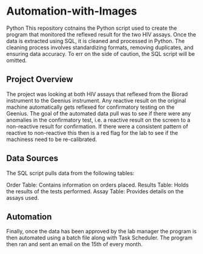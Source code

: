 # Automation-with-Images


Python
This repository cotnains the Python script used to create the program that monitored the reflexed result for the two HIV assays. Once the data is extracted using SQL, it is cleaned and processed in Python. The cleaning process involves standardizing formats, removing duplicates, and ensuring data accuracy. To err on the side of caution, the SQL script will be omitted.

## Project Overview
The project was looking at both HIV assays that reflexed from the Biorad instrument to the Geenius instrument. Any reactive result on the original machine automatically gets reflexed for confirmatory testing on the Geenius. The goal of the automated data pull was to see if there were any anomalies in the confirmatory test, i.e. a reactive result on the screen to a non-reactive result for confirmation. If there were a consistent pattern of reactive to non-reactive this then is a red flag for the lab to see if the machiness need to be re-calibrated.

## Data Sources
The SQL script pulls data from the following tables:

Order Table: Contains information on orders placed.
Results Table: Holds the results of the tests performed.
Assay Table: Provides details on the assays used.

## Automation
Finally, once the data has been approved by the lab manager the program is then automated using a batch file along with Task Scheduler. The program then ran and sent an email on the 15th of every month.
